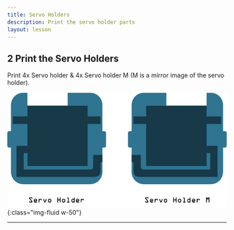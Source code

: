 ```yaml
---
title: Servo Holders
description: Print the servo holder parts
layout: lesson 
---
```


## 2 Print the Servo Holders

Print 4x Servo holder & 4x Servo holder M (M is a mirror image of the servo holder).

![Print the Servo Holders](assets/instruction02.png){:class="img-fluid w-50"}

---
